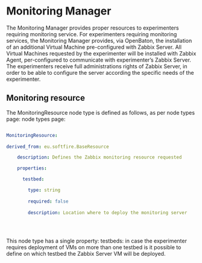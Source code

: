 # Monitoring Manager
The Monitoring Manager provides proper resources to experimenters requiring monitoring service.
For experimenters requiring monitoring services, the Monitoring Manager provides, via OpenBaton, the
installation of an additional Virtual Machine pre-configured with Zabbix
Server.
All Virtual Machines requested by the experimenter will be installed with Zabbix Agent, per-configured to
communicate with experimenter’s Zabbix Server.
The experimenters receive full administrations rights of Zabbix Server, in order to be able to configure the
server according the specific needs of the experimenter.
## Monitoring resource


The MonitoringResource node type is defined as follows, as per node types page: node types page:



```yaml

MonitoringResource:
  
derived_from: eu.softfire.BaseResource

    description: Defines the Zabbix monitoring resource requested

    properties:

      testbed:

        type: string
       
        required: false
       
        description: Location where to deploy the monitoring server



```


 
<!--
MonitoringResource:   
-->
This node type has a single property:
testbeds: in case the experimenter requires deployment of VMs on more than one
     testbed is it possible to define on which testbed the Zabbix Server VM
     will be deployed. 
 
[node_types]:etc/softfire_node_types.yaml
